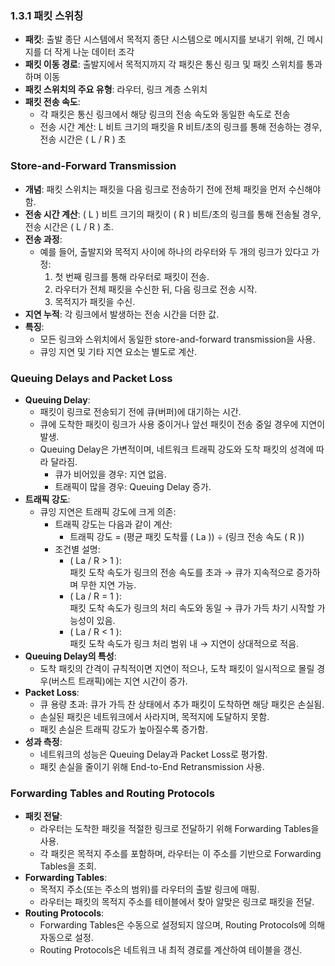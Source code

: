 ### 1.3.1 패킷 스위칭

- **패킷**: 출발 종단 시스템에서 목적지 종단 시스템으로 메시지를 보내기 위해, 긴 메시지를 더 작게 나눈 데이터 조각
- **패킷 이동 경로**: 출발지에서 목적지까지 각 패킷은 통신 링크 및 패킷 스위치를 통과하며 이동
- **패킷 스위치의 주요 유형**: 라우터, 링크 계층 스위치
- **패킷 전송 속도**:
  - 각 패킷은 통신 링크에서 해당 링크의 전송 속도와 동일한 속도로 전송
  - 전송 시간 계산: L 비트 크기의 패킷을 R 비트/초의 링크를 통해 전송하는 경우, 전송 시간은 \( L / R \) 초

### Store-and-Forward Transmission

- **개념**: 패킷 스위치는 패킷을 다음 링크로 전송하기 전에 전체 패킷을 먼저 수신해야 함.
- **전송 시간 계산**: \( L \) 비트 크기의 패킷이 \( R \) 비트/초의 링크를 통해 전송될 경우, 전송 시간은 \( L / R \) 초.
- **전송 과정**:
  - 예를 들어, 출발지와 목적지 사이에 하나의 라우터와 두 개의 링크가 있다고 가정:
    1. 첫 번째 링크를 통해 라우터로 패킷이 전송.
    2. 라우터가 전체 패킷을 수신한 뒤, 다음 링크로 전송 시작.
    3. 목적지가 패킷을 수신.
- **지연 누적**: 각 링크에서 발생하는 전송 시간을 더한 값.
- **특징**:
  - 모든 링크와 스위치에서 동일한 store-and-forward transmission을 사용.
  - 큐잉 지연 및 기타 지연 요소는 별도로 계산.

### Queuing Delays and Packet Loss

- **Queuing Delay**:
  - 패킷이 링크로 전송되기 전에 큐(버퍼)에 대기하는 시간.
  - 큐에 도착한 패킷이 링크가 사용 중이거나 앞선 패킷이 전송 중일 경우에 지연이 발생.
  - Queuing Delay은 가변적이며, 네트워크 트래픽 강도와 도착 패킷의 성격에 따라 달라짐.
    - 큐가 비어있을 경우: 지연 없음.
    - 트래픽이 많을 경우: Queuing Delay 증가.
- **트래픽 강도**:
  - 큐잉 지연은 트래픽 강도에 크게 의존:
    - 트래픽 강도는 다음과 같이 계산:
      - 트래픽 강도 = (평균 패킷 도착률 \( La \)) ÷ (링크 전송 속도 \( R \))  
    - 조건별 설명:
      - \( La / R > 1 \):  
        패킷 도착 속도가 링크의 전송 속도를 초과 → 큐가 지속적으로 증가하며 무한 지연 가능.
      - \( La / R = 1 \):  
        패킷 도착 속도가 링크의 처리 속도와 동일 → 큐가 가득 차기 시작할 가능성이 있음.
      - \( La / R < 1 \):  
        패킷 도착 속도가 링크 처리 범위 내 → 지연이 상대적으로 적음.
- **Queuing Delay의 특성**:
  - 도착 패킷의 간격이 규칙적이면 지연이 적으나, 도착 패킷이 일시적으로 몰릴 경우(버스트 트래픽)에는 지연 시간이 증가.
- **Packet Loss**:
  - 큐 용량 초과: 큐가 가득 찬 상태에서 추가 패킷이 도착하면 해당 패킷은 손실됨.
  - 손실된 패킷은 네트워크에서 사라지며, 목적지에 도달하지 못함.
  - 패킷 손실은 트래픽 강도가 높아질수록 증가함.
- **성과 측정**:
  - 네트워크의 성능은 Queuing Delay과 Packet Loss로 평가함.
  - 패킷 손실을 줄이기 위해 End-to-End Retransmission 사용.

### Forwarding Tables and Routing Protocols

- **패킷 전달**:
  - 라우터는 도착한 패킷을 적절한 링크로 전달하기 위해 Forwarding Tables을 사용.
  - 각 패킷은 목적지 주소를 포함하며, 라우터는 이 주소를 기반으로 Forwarding Tables을 조회.
- **Forwarding Tables**:
  - 목적지 주소(또는 주소의 범위)를 라우터의 출발 링크에 매핑.
  - 라우터는 패킷의 목적지 주소를 테이블에서 찾아 알맞은 링크로 패킷을 전달.
- **Routing Protocols**:
  - Forwarding Tables은 수동으로 설정되지 않으며, Routing Protocols에 의해 자동으로 설정.
  - Routing Protocols은 네트워크 내 최적 경로를 계산하여 테이블을 갱신.
